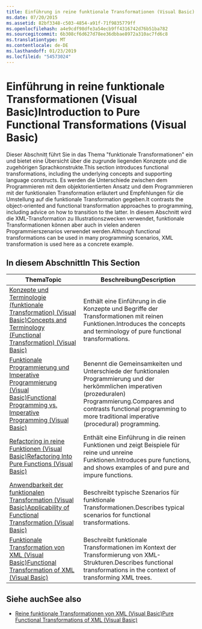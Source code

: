 ```yaml
---
title: Einführung in reine funktionale Transformationen (Visual Basic)
ms.date: 07/20/2015
ms.assetid: 82bf3348-c503-4854-a91f-71f9835779ff
ms.openlocfilehash: a4e9cdf98dfe3a54ecb9ff4316742d76b51ba782
ms.sourcegitcommit: 6b308cf6d627d78ee36dbbae8972a310ac7fd6c8
ms.translationtype: MT
ms.contentlocale: de-DE
ms.lasthandoff: 01/23/2019
ms.locfileid: "54573024"
---
```

# <a name="introduction-to-pure-functional-transformations-visual-basic"></a><span data-ttu-id="bcc73-102">Einführung in reine funktionale Transformationen (Visual Basic)</span><span class="sxs-lookup"><span data-stu-id="bcc73-102">Introduction to Pure Functional Transformations (Visual Basic)</span></span>
<span data-ttu-id="bcc73-103">Dieser Abschnitt führt Sie in das Thema "funktionale Transformationen" ein und bietet eine Übersicht über die zugrunde liegenden Konzepte und die zugehörigen Sprachkonstrukte.</span><span class="sxs-lookup"><span data-stu-id="bcc73-103">This section introduces functional transformations, including the underlying concepts and supporting language constructs.</span></span> <span data-ttu-id="bcc73-104">Es werden die Unterschiede zwischen dem Programmieren mit dem objektorientierten Ansatz und dem Programmieren mit der funktionalen Transformation erläutert und Empfehlungen für die Umstellung auf die funktionale Transformation gegeben.</span><span class="sxs-lookup"><span data-stu-id="bcc73-104">It contrasts the object-oriented and functional transformation approaches to programming, including advice on how to transition to the latter.</span></span> <span data-ttu-id="bcc73-105">In diesem Abschnitt wird die XML-Transformation zu Illustrationszwecken verwendet, funktionale Transformationen können aber auch in vielen anderen Programmierszenarios verwendet werden.</span><span class="sxs-lookup"><span data-stu-id="bcc73-105">Although functional transformations can be used in many programming scenarios, XML transformation is used here as a concrete example.</span></span>  
  
## <a name="in-this-section"></a><span data-ttu-id="bcc73-106">In diesem Abschnitt</span><span class="sxs-lookup"><span data-stu-id="bcc73-106">In This Section</span></span>  
  
|<span data-ttu-id="bcc73-107">Thema</span><span class="sxs-lookup"><span data-stu-id="bcc73-107">Topic</span></span>|<span data-ttu-id="bcc73-108">Beschreibung</span><span class="sxs-lookup"><span data-stu-id="bcc73-108">Description</span></span>|  
|-----------|-----------------|  
|[<span data-ttu-id="bcc73-109">Konzepte und Terminologie (funktionale Transformation) (Visual Basic)</span><span class="sxs-lookup"><span data-stu-id="bcc73-109">Concepts and Terminology (Functional Transformation) (Visual Basic)</span></span>](../../../../visual-basic/programming-guide/concepts/linq/concepts-and-terminology-functional-transformation.md)|<span data-ttu-id="bcc73-110">Enthält eine Einführung in die Konzepte und Begriffe der Transformationen mit reinen Funktionen.</span><span class="sxs-lookup"><span data-stu-id="bcc73-110">Introduces the concepts and terminology of pure functional transformations.</span></span>|  
|[<span data-ttu-id="bcc73-111">Funktionale Programmierung und Imperative Programmierung (Visual Basic)</span><span class="sxs-lookup"><span data-stu-id="bcc73-111">Functional Programming vs. Imperative Programming (Visual Basic)</span></span>](../../../../visual-basic/programming-guide/concepts/linq/functional-programming-vs-imperative-programming.md)|<span data-ttu-id="bcc73-112">Benennt die Gemeinsamkeiten und Unterschiede der funktionalen Programmierung und der herkömmlichen imperativen (prozeduralen) Programmierung.</span><span class="sxs-lookup"><span data-stu-id="bcc73-112">Compares and contrasts functional programming to more traditional imperative (procedural) programming.</span></span>|  
|[<span data-ttu-id="bcc73-113">Refactoring in reine Funktionen (Visual Basic)</span><span class="sxs-lookup"><span data-stu-id="bcc73-113">Refactoring Into Pure Functions (Visual Basic)</span></span>](../../../../visual-basic/programming-guide/concepts/linq/refactoring-into-pure-functions.md)|<span data-ttu-id="bcc73-114">Enthält eine Einführung in die reinen Funktionen und zeigt Beispiele für reine und unreine Funktionen.</span><span class="sxs-lookup"><span data-stu-id="bcc73-114">Introduces pure functions, and shows examples of and pure and impure functions.</span></span>|  
|[<span data-ttu-id="bcc73-115">Anwendbarkeit der funktionalen Transformation (Visual Basic)</span><span class="sxs-lookup"><span data-stu-id="bcc73-115">Applicability of Functional Transformation (Visual Basic)</span></span>](../../../../visual-basic/programming-guide/concepts/linq/applicability-of-functional-transformation.md)|<span data-ttu-id="bcc73-116">Beschreibt typische Szenarios für funktionale Transformationen.</span><span class="sxs-lookup"><span data-stu-id="bcc73-116">Describes typical scenarios for functional transformations.</span></span>|  
|[<span data-ttu-id="bcc73-117">Funktionale Transformation von XML (Visual Basic)</span><span class="sxs-lookup"><span data-stu-id="bcc73-117">Functional Transformation of XML (Visual Basic)</span></span>](../../../../visual-basic/programming-guide/concepts/linq/functional-transformation-of-xml.md)|<span data-ttu-id="bcc73-118">Beschreibt funktionale Transformationen im Kontext der Transformierung von XML-Strukturen.</span><span class="sxs-lookup"><span data-stu-id="bcc73-118">Describes functional transformations in the context of transforming XML trees.</span></span>|  
  
## <a name="see-also"></a><span data-ttu-id="bcc73-119">Siehe auch</span><span class="sxs-lookup"><span data-stu-id="bcc73-119">See also</span></span>
- [<span data-ttu-id="bcc73-120">Reine funktionale Transformationen von XML (Visual Basic)</span><span class="sxs-lookup"><span data-stu-id="bcc73-120">Pure Functional Transformations of XML (Visual Basic)</span></span>](../../../../visual-basic/programming-guide/concepts/linq/pure-functional-transformations-of-xml.md)

